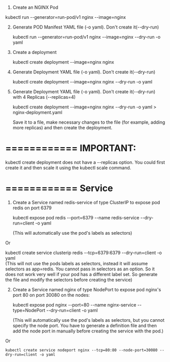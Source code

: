 1) Create an NGINX Pod

  kubectl run --generator=run-pod/v1 nginx --image=nginx


2) Generate POD Manifest YAML file (-o yaml). Don't create it(--dry-run)

   kubectl run --generator=run-pod/v1 nginx --image=nginx --dry-run -o yaml


3) Create a deployment

    kubectl create deployment --image=nginx nginx


4) Generate Deployment YAML file (-o yaml). Don't create it(--dry-run)

    kubectl create deployment --image=nginx nginx --dry-run -o yaml


5) Generate Deployment YAML file (-o yaml). Don't create it(--dry-run) with 4 Replicas (--replicas=4)

    kubectl create deployment --image=nginx nginx --dry-run -o yaml > nginx-deployment.yaml

    Save it to a file, make necessary changes to the file (for example, adding more replicas) and then create the deployment.

============
IMPORTANT:
============
kubectl create deployment does not have a --replicas option. You could first create it and then scale it using the kubectl scale command.



============
Service
============

1) Create a Service named redis-service of type ClusterIP to expose pod redis on port 6379

    kubectl expose pod redis --port=6379 --name redis-service --dry-run=client -o yaml

    (This will automatically use the pod's labels as selectors)

Or

  kubectl create service clusterip redis --tcp=6379:6379 --dry-run=client -o yaml  
  (This will not use the pods labels as selectors, instead it will assume selectors as app=redis. You cannot pass in selectors as an option. So it does not work very well if your pod has a different label set. So generate the file and modify the selectors before creating the service)



2) Create a Service named nginx of type NodePort to expose pod nginx's port 80 on port 30080 on the nodes:

    kubectl expose pod nginx --port=80 --name nginx-service --type=NodePort --dry-run=client -o yaml

    (This will automatically use the pod's labels as selectors, but you cannot specify the node port. You have to generate a definition file and then add the node  port in manually before creating the service with the pod.)

Or

    kubectl create service nodeport nginx --tcp=80:80 --node-port=30080 --dry-run=client -o yaml
